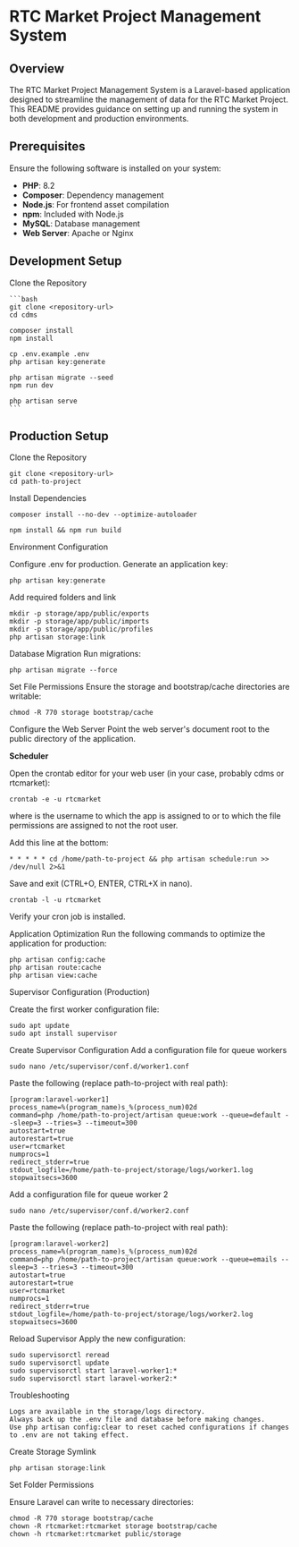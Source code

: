 # RTC Market Project Management System

## Overview

The RTC Market Project Management System is a Laravel-based application designed to streamline the management of data for the RTC Market Project. This README provides guidance on setting up and running the system in both development and production environments.

## Prerequisites

Ensure the following software is installed on your system:

-   **PHP**: 8.2
-   **Composer**: Dependency management
-   **Node.js**: For frontend asset compilation
-   **npm**: Included with Node.js
-   **MySQL**: Database management
-   **Web Server**: Apache or Nginx

## Development Setup

Clone the Repository

    ```bash
    git clone <repository-url>
    cd cdms

    composer install
    npm install

    cp .env.example .env
    php artisan key:generate

    php artisan migrate --seed
    npm run dev

    php artisan serve
    ```

## Production Setup

Clone the Repository

    git clone <repository-url>
    cd path-to-project

Install Dependencies

    composer install --no-dev --optimize-autoloader

    npm install && npm run build

Environment Configuration

Configure .env for production.
    Generate an application key:

    php artisan key:generate

Add required folders and link

    mkdir -p storage/app/public/exports
    mkdir -p storage/app/public/imports
    mkdir -p storage/app/public/profiles
    php artisan storage:link

Database Migration
Run migrations:

    php artisan migrate --force

Set File Permissions
Ensure the storage and bootstrap/cache directories are writable:

    chmod -R 770 storage bootstrap/cache

Configure the Web Server
Point the web server's document root to the public directory of the application.

**Scheduler**

Open the crontab editor for your web user (in your case, probably cdms or rtcmarket):

    crontab -e -u rtcmarket

where <rtcmarket> is the username to which the app is assigned to or to which the file permissions are assigned to not the root user.


Add this line at the bottom:

    * * * * * cd /home/path-to-project && php artisan schedule:run >> /dev/null 2>&1

Save and exit (CTRL+O, ENTER, CTRL+X in nano).

    crontab -l -u rtcmarket

Verify your cron job is installed.

Application Optimization
Run the following commands to optimize the application for production:

    php artisan config:cache
    php artisan route:cache
    php artisan view:cache

Supervisor Configuration (Production)

Create the first worker configuration file:

    sudo apt update
    sudo apt install supervisor

Create Supervisor Configuration
Add a configuration file for queue workers

    sudo nano /etc/supervisor/conf.d/worker1.conf

Paste the following (replace path-to-project with real path):

    [program:laravel-worker1]
    process_name=%(program_name)s_%(process_num)02d
    command=php /home/path-to-project/artisan queue:work --queue=default --sleep=3 --tries=3 --timeout=300
    autostart=true
    autorestart=true
    user=rtcmarket
    numprocs=1
    redirect_stderr=true
    stdout_logfile=/home/path-to-project/storage/logs/worker1.log
    stopwaitsecs=3600

Add a configuration file for queue worker 2

    sudo nano /etc/supervisor/conf.d/worker2.conf

Paste the following (replace path-to-project with real path):

    [program:laravel-worker2]
    process_name=%(program_name)s_%(process_num)02d
    command=php /home/path-to-project/artisan queue:work --queue=emails --sleep=3 --tries=3 --timeout=300
    autostart=true
    autorestart=true
    user=rtcmarket
    numprocs=1
    redirect_stderr=true
    stdout_logfile=/home/path-to-project/storage/logs/worker2.log
    stopwaitsecs=3600


Reload Supervisor
Apply the new configuration:

    sudo supervisorctl reread
    sudo supervisorctl update
    sudo supervisorctl start laravel-worker1:*
    sudo supervisorctl start laravel-worker2:*


Troubleshooting

    Logs are available in the storage/logs directory.
    Always back up the .env file and database before making changes.
    Use php artisan config:clear to reset cached configurations if changes to .env are not taking effect.

Create Storage Symlink
    
    php artisan storage:link

Set Folder Permissions

Ensure Laravel can write to necessary directories:

    chmod -R 770 storage bootstrap/cache
    chown -R rtcmarket:rtcmarket storage bootstrap/cache
    chown -h rtcmarket:rtcmarket public/storage
